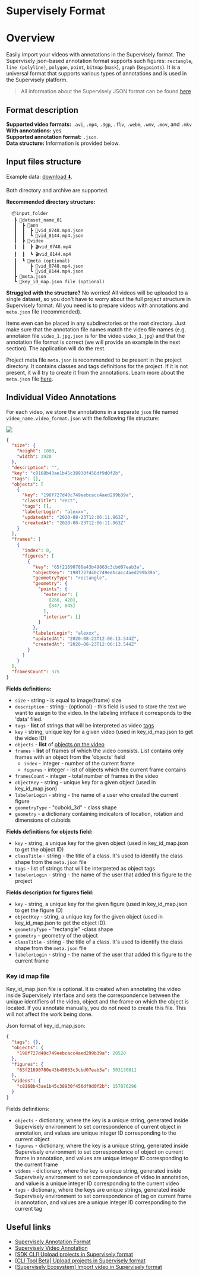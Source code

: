 # Supervisely Format

# Overview

Easily import your videos with annotations in the Supervisely format. The Supervisely json-based annotation format supports such figures: `rectangle`, `line (polyline)`, `polygon`, `point`, `bitmap` (`mask`), `graph` (`keypoints`). It is a universal format that supports various types of annotations and is used in the Supervisely platform.

> All information about the Supervisely JSON format can be found <a href="https://docs.supervisely.com/data-organization/00_ann_format_navi" target="_blank">here</a>

## Format description

**Supported video formats:** `.avi`, `.mp4`, `.3gp`, `.flv`, `.webm`, `.wmv`, `.mov`, and `.mkv` <br>
**With annotations:** yes<br>
**Supported annotation format:** `.json`.<br>
**Data structure:** Information is provided below.

## Input files structure

Example data: [download ⬇️](https://github.com/supervisely-ecosystem/import-videos-in-sly-format/files/12546490/my_videos_project.zip).

Both directory and archive are supported.

**Recommended directory structure:**

```text
  📦input_folder
   ┣ 📂dataset_name_01
   ┃  ┣ 📂ann
   ┃  ┃  ┣ 📄vid_0748.mp4.json
   ┃  ┃  ┗ 📄vid_8144.mp4.json
   ┃  ┣ 📂video
   ┃  ┃  ┣ 🎬vid_0748.mp4
   ┃  ┃  ┗ 🎬vid_8144.mp4
   ┃  ┗ 📂meta (optional)
   ┃     ┣ 📄vid_0748.mp4.json
   ┃     ┗ 📄vid_8144.mp4.json
   ┣ 📄meta.json
   ┗ 📄key_id_map.json file (optional)
```

**Struggled with the structure?** No worries!
All videos will be uploaded to a single dataset, so you don't have to worry about the full project structure in Supervisely format. All you need is to prepare videos with annotations and `meta.json` file (recommended).

Items even can be placed in any subdirectories or the root directory. Just make sure that the annotation file names match the video file names (e.g. annotaion file `video_1.jpg.json` is for the video `video_1.jpg`) and that the annotation file format is correct (we will provide an example in the next section). The application will do the rest.

Project meta file `meta.json` is recommended to be present in the project directory. It contains classes and tags definitions for the project. If it is not present, it will try to create it from the annotations. Learn more about the `meta.json` file <a href="https://docs.supervisely.com/customization-and-integration/00_ann_format_navi/02_project_classes_and_tags" target="_blank">here</a>.

## Individual Video Annotations

For each video, we store the annotations in a separate `json` file named `video_name.video_format.json` with the following file structure:

![](videos/video_example1.jpg)

```json
{
  "size": {
    "height": 1080,
    "width": 1920
  },
  "description": "",
  "key": "c8168b43ae1b45c38930f456df9d0f2b",
  "tags": [],
  "objects": [
    {
      "key": "198f727d40c749eebcacc4aed299b39a",
      "classTitle": "rect",
      "tags": [],
      "labelerLogin": "alexxx",
      "updatedAt": "2020-08-23T12:06:11.963Z",
      "createdAt": "2020-08-23T12:06:11.963Z"
    }
  ],
  "frames": [
    {
      "index": 0,
      "figures": [
        {
          "key": "65f21690780e43b49863c3cbd07eab3a",
          "objectKey": "198f727d40c749eebcacc4aed299b39a",
          "geometryType": "rectangle",
          "geometry": {
            "points": {
              "exterior": [
                [266, 420],
                [847, 845]
              ],
              "interior": []
            }
          },
          "labelerLogin": "alexxx",
          "updatedAt": "2020-08-23T12:06:13.544Z",
          "createdAt": "2020-08-23T12:06:13.544Z"
        }
      ]
    }
  ],
  "framesCount": 375
}
```

**Fields definitions:**

- `size` - string - is equal to image(frame) size
- `description` - string - (optional) - this field is used to store the text we want to assign to the video. In the labeling intrface it corresponds to the 'data' filed.
- `tags` - **list** of strings that will be interpreted as video <a href="https://docs.supervisely.com/customization-and-integration/00_ann_format_navi/03_supervisely_format_tags" target="_blank">tags</a>
- `key` - string, unique key for a given video (used in key_id_map.json to get the video ID)
- `objects` - **list** of <a href="https://docs.supervisely.com/customization-and-integration/00_ann_format_navi/04_supervisely_format_objects" target="_blank">objects on the video</a>
- `frames` - **list** of frames of which the video consists. List contains only frames with an object from the 'objects' field
  - `index` - integer - number of the current frame
  - `figures` - integer - list of objects which the current frame contains
- `framesCount` - integer - total number of frames in the video
- `objectKey` - string - unique key for a given object (used in key_id_map.json)
- `labelerLogin` - string - the name of a user who created the current figure
- `geometryType` - "cuboid_3d" - class shape
- `geometry` - a dictionary containing indicators of location, rotation and dimensions of cuboids

**Fields definitions for objects field:**

- `key` - string, a unique key for the given object (used in key_id_map.json to get the object ID)
- `classTitle` - string - the title of a class. It's used to identify the class shape from the `meta.json` file
- `tags` - list of strings that will be interpreted as object tags
- `labelerLogin` - string - the name of the user that added this figure to the project

**Fields description for figures field:**

- `key` - string, a unique key for the given figure (used in key_id_map.json to get the figure ID)
- `objectKey` - string, a unique key for the given object (used in key_id_map.json to get the object ID).
- `geometryType` - "rectangle" -class shape
- `geometry` - geometry of the object
- `classTitle` - string - the title of a class. It's used to identify the class shape from the `meta.json` file
- `labelerLogin` - string - the name of the user that added this figure to the current frame

### Key id map file

Key_id_map.json file is optional. It is created when annotating the video inside Supervisely interface and sets the correspondence between the unique identifiers of the video, object and the frame on which the object is located. If you annotate manually, you do not need to create this file. This will not affect the work being done.

Json format of key_id_map.json:

```json
{
  "tags": {},
  "objects": {
    "198f727d40c749eebcacc4aed299b39a": 20520
  },
  "figures": {
    "65f21690780e43b49863c3cbd07eab3a": 503130811
  },
  "videos": {
    "c8168b43ae1b45c38930f456df9d0f2b": 157876296
  }
}
```

Fields definitions:

- `objects` - dictionary, where the key is a unique string, generated inside Supervisely environment to set correspondence of current object in annotation, and values are unique integer ID corresponding to the current object
- `figures` - dictionary, where the key is a unique string, generated inside Supervisely environment to set correspondence of object on current frame in annotation, and values are unique integer ID corresponding to the current frame
- `videos` - dictionary, where the key is unique string, generated inside Supervisely environment to set correspondence of video in annotation, and value is a unique integer ID corresponding to the current video
- `tags` - dictionary, where the keys are unique strings, generated inside Supervisely environment to set correspondence of tag on current frame in annotation, and values are a unique integer ID corresponding to the current tag

## Useful links

- <a href="https://docs.supervisely.com/customization-and-integration/00_ann_format_navi" target="_blank">Supervisely Annotation Format</a>
- <a href="https://docs.supervisely.com/customization-and-integration/00_ann_format_navi/06_supervisely_format_videos" target="_blank">Supervisely Video Annotation</a>
- <a href="https://developer.supervisely.com/getting-started/command-line-interface/sdk-cli#upload-a-project" target="_blank">[SDK CLI] Upload projects in Supervisely format</a>
- <a href="https://developer.supervisely.com/getting-started/command-line-interface/cli-tool/workflow-automation#upload-projects-in-supervisely-format" target="_blank">[CLI Tool Beta] Upload projects in Supervisely format</a>
- <a href="https://ecosystem.supervisely.com/apps/import-videos-in-sly-format" target="_blank">[Supervisely Ecosystem] Import video in Supervisely format</a>